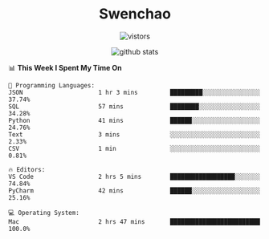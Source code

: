 <h1 align="center">Swenchao</h3>

<p align="center">
  <img src="https://visitor-badge.glitch.me/badge?page_id=Swenchao" alt="vistors" />
</p>

<p align="center">
  <img src="https://github-readme-stats.vercel.app/api?username=Swenchao&count_private=true&show_icons=true&theme=vue-dark&hide_title=true" alt="github stats" />
</p>

<!--START_SECTION:waka-->
📊 **This Week I Spent My Time On** 

```text
💬 Programming Languages: 
JSON                     1 hr 3 mins         █████████░░░░░░░░░░░░░░░░   37.74% 
SQL                      57 mins             ████████░░░░░░░░░░░░░░░░░   34.28% 
Python                   41 mins             ██████░░░░░░░░░░░░░░░░░░░   24.76% 
Text                     3 mins              ░░░░░░░░░░░░░░░░░░░░░░░░░   2.33% 
CSV                      1 min               ░░░░░░░░░░░░░░░░░░░░░░░░░   0.81%

🔥 Editors: 
VS Code                  2 hrs 5 mins        ██████████████████░░░░░░░   74.84% 
PyCharm                  42 mins             ██████░░░░░░░░░░░░░░░░░░░   25.16%

💻 Operating System: 
Mac                      2 hrs 47 mins       █████████████████████████   100.0%

```


<!--END_SECTION:waka-->

